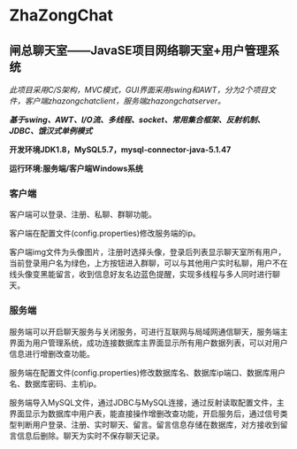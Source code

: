 # ZhaZongChat
## 闸总聊天室——JavaSE项目网络聊天室+用户管理系统

*此项目采用C/S架构，MVC模式，GUI界面采用swing和AWT，分为2个项目文件，客户端zhazongchatclient，服务端zhazongchatserver。*

***基于swing、AWT、I/O流、多线程、socket、常用集合框架、反射机制、JDBC、饿汉式单例模式***

**开发环境JDK1.8，MySQL5.7，mysql-connector-java-5.1.47**

**运行环境:服务端/客户端Windows系统**

### 客户端

  客户端可以登录、注册、私聊、群聊功能。
  
  客户端在配置文件(config.properties)修改服务端的ip。
  
  客户端img文件为头像图片，注册时选择头像，登录后列表显示聊天室所有用户，当前登录用户名为绿色，上方按钮进入群聊，可以与其他用户实时私聊，用户不在线头像变黑能留言，收到信息好友名边蓝色提醒，实现多线程与多人同时进行聊天。

### 服务端

  服务端可以开启聊天服务与关闭服务，可进行互联网与局域网通信聊天，服务端主界面为用户管理系统，成功连接数据库主界面显示所有用户数据列表，可以对用户信息进行增删改查功能。
  
  服务端在配置文件(config.properties)修改数据库名、数据库ip端口、数据库用户名、数据库密码、主机ip。
  
  服务端导入MySQL文件，通过JDBC与MySQL连接，通过反射读取配置文件，主界面显示为数据库中用户表，能直接操作增删改查功能，开启服务后，通过信号类型判断用户登录、注册、实时聊天、留言。留言信息存储在数据库，对方接收到留言信息后删除。聊天为实时不保存聊天记录。

